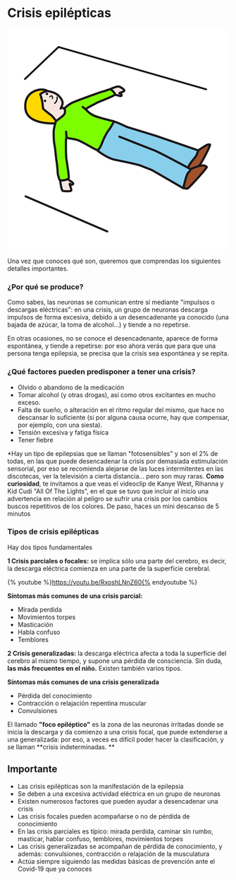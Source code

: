 # Crisis epilépticas

![Fig.3.35. Tumbarse boca arriba. Sergio Palao. ARASAAC. Licencia CC BY-NC-SA](img/M3_35.png)

Una vez que conoces qué son, queremos que comprendas los siguientes detalles importantes.

### **¿Por qué se produce?**

Como sabes, las neuronas se comunican entre sí mediante "impulsos o descargas eléctricas": en una crisis, un grupo de neuronas descarga impulsos de forma excesiva, debido a un desencadenante ya conocido (una bajada de azúcar, la toma de alcohol...) y tiende a no repetirse.

En otras ocasiones, no se conoce el desencadenante, aparece de forma espontánea, y tiende a repetirse: por eso ahora verás que para que una persona tenga epilepsia, se precisa que la crisis sea espontánea y se repita.

### **¿Qué factores pueden predisponer a tener una crisis?**

*   Olvido o abandono de la medicación
*   Tomar alcohol (y otras drogas), así como otros excitantes en mucho exceso.
*   Falta de sueño, o alteración en el ritmo regular del mismo, que hace no descansar lo suficiente (si por alguna causa ocurre, hay que compensar, por ejemplo, con una siesta).
*   Tensión excesiva y fatiga física
*   Tener fiebre

*Hay un tipo de epilepsias que se llaman "fotosensibles" y son el 2% de todas, en las que puede desencadenar la crisis por demasiada estimulación sensorial, por eso se recomienda alejarse de las luces intermitentes en las discotecas, ver la televisión a cierta distancia... pero son muy raras. **Como curiosidad**, te invitamos a que veas el videoclip de Kanye West, Rihanna y Kid Cudi "All Of The Lights", en el que se tuvo que incluir al inicio una advertencia en relación al peligro se sufrir una crisis por los cambios buscos repetitivos de los colores. De paso, haces un mini descanso de 5 minutos

### **Tipos de crisis epilépticas**

Hay dos tipos fundamentales

**1 Crisis parciales o focales:** se implica sólo una parte del cerebro, es decir, la descarga eléctrica comienza en una parte de la superficie cerebral.

{% youtube %}https://youtu.be/RxoshLNnZ60{% endyoutube %}

**Síntomas más comunes de una crisis parcial:**

*   Mirada perdida
*   Movimientos torpes
*   Masticación
*   Habla confuso
*   Temblores

**2 Crisis generalizadas:** la descarga eléctrica afecta a toda la superficie del cerebro al mismo tiempo, y supone una pérdida de consciencia. Sin duda, **las más frecuentes en el niño.** Existen también varios tipos.

**Síntomas más comunes de una crisis generalizada**

*   Pérdida del conocimiento
*   Contracción o relajación repentina muscular
*   Convulsiones

El llamado **"foco epiléptico"** es la zona de las neuronas irritadas donde se inicia la descarga y da comienzo a una crisis focal, que puede extenderse a una generalizada: por eso, a veces es difícil poder hacer la clasificación, y se llaman **crisis indeterminadas. **

## Importante

* Las crisis epilépticas son la manifestación de la epilepsia
* Se deben a una excesiva actividad eléctrica en un grupo de neuronas
* Existen numerosos factores que pueden ayudar a desencadenar una crisis
* Las crisis focales pueden acompañarse o no de pérdida de conocimiento
* En las crisis parciales es típico: mirada perdida, caminar sin rumbo, masticar, hablar confuso, temblores, movimientos torpes
* Las crisis generalizadas se acompañan de pérdida de conocimiento, y además: convulsiones, contracción o relajación de la musculatura
* Actúa siempre siguiendo las medidas básicas de prevención ante el Covid-19 que ya conoces
